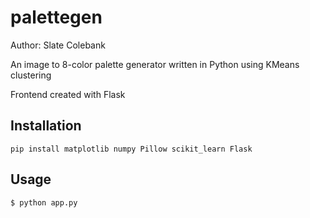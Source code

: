 # palettegen
Author: Slate Colebank

An image to 8-color palette generator written in Python using KMeans clustering

Frontend created with Flask

## Installation
```
pip install matplotlib numpy Pillow scikit_learn Flask
```

## Usage
```
$ python app.py
```
